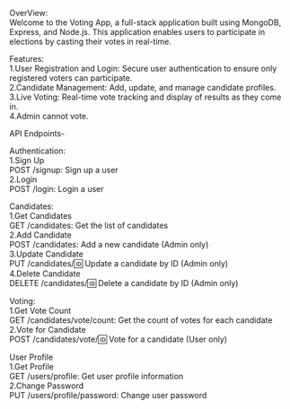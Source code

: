OverView:<br />
Welcome to the Voting App, a full-stack application built using MongoDB, Express, and Node.js. This application enables users to participate in elections by casting their votes in real-time.

Features:<br />
1.User Registration and Login: Secure user authentication to ensure only registered voters can participate.<br />
2.Candidate Management: Add, update, and manage candidate profiles.<br />
3.Live Voting: Real-time vote tracking and display of results as they come in.<br />
4.Admin cannot vote.<br />

API Endpoints-<br />

Authentication:<br />
1.Sign Up<br />
POST /signup: Sign up a user<br />
2.Login<br />
POST /login: Login a user<br />

Candidates:<br />
1.Get Candidates<br />
GET /candidates: Get the list of candidates<br />
2.Add Candidate<br />
POST /candidates: Add a new candidate (Admin only)<br />
3.Update Candidate<br />
PUT /candidates/:id: Update a candidate by ID (Admin only)<br />
4.Delete Candidate<br />
DELETE /candidates/:id: Delete a candidate by ID (Admin only)<br />

Voting:<br />
1.Get Vote Count<br />
GET /candidates/vote/count: Get the count of votes for each candidate<br />
2.Vote for Candidate<br />
POST /candidates/vote/:id: Vote for a candidate (User only)<br />

User Profile<br />
1.Get Profile<br />
GET /users/profile: Get user profile information<br />
2.Change Password<br />
PUT /users/profile/password: Change user password<br />
